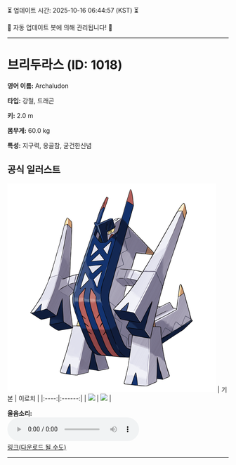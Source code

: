 
⏳ 업데이트 시간: 2025-10-16 06:44:57 (KST) ⏳

🤖 자동 업데이트 봇에 의해 관리됩니다! 🤖

---

# 브리두라스 (ID: 1018)
**영어 이름:** Archaludon

**타입:** 강철, 드래곤

**키:** 2.0 m

**몸무게:** 60.0 kg

**특성:** 지구력, 옹골참, 굳건한신념

## 공식 일러스트
![](https://raw.githubusercontent.com/PokeAPI/sprites/master/sprites/pokemon/other/official-artwork/1018.png)
| 기본 | 이로치 |
|:----:|:------:|
| <img src="http://play.pokemonshowdown.com/sprites/ani/archaludon.gif" width="200"> | <img src="http://play.pokemonshowdown.com/sprites/ani-shiny/archaludon.gif" width="200"> |

**울음소리:**<br><audio controls src="https://raw.githubusercontent.com/PokeAPI/cries/main/cries/pokemon/latest/1018.ogg"></audio><br> [링크(다운로드 될 수도)](https://raw.githubusercontent.com/PokeAPI/cries/main/cries/pokemon/latest/1018.ogg)


---
